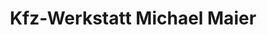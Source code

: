 ---
title: "Kfz-Werkstatt Michael Maier"
url: /muenchen/kfz-werkstatt-michael-maier/
shop: Autowerkstatt
---